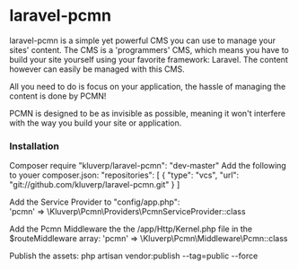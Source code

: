 # laravel-pcmn
laravel-pcmn is a simple yet powerful CMS you can use to manage your sites' content.
The CMS is a 'programmers' CMS, which means you have to build your site yourself using your favorite framework: Laravel.
The content however can easily be managed with this CMS. 

All you need to do is focus on your application, the hassle of managing the content is done by PCMN!

PCMN is designed to be as invisible as possible, meaning it won't interfere with the way you build your site or application.



### Installation

Composer require 
"kluverp/laravel-pcmn": "dev-master"
Add the following to youer composer.json:
"repositories": [
        {
            "type": "vcs",
            "url": "git://github.com/kluverp/laravel-pcmn.git"
        }
    ]

Add the Service Provider to "config/app.php":       
'pcmn' => \Kluverp\Pcmn\Providers\PcmnServiceProvider::class

Add the Pcmn Middleware the the /app/Http/Kernel.php file in the $routeMiddleware array:
'pcmn' => \Kluverp\Pcmn\Middleware\Pcmn::class

Publish the assets:
php artisan vendor:publish --tag=public --force